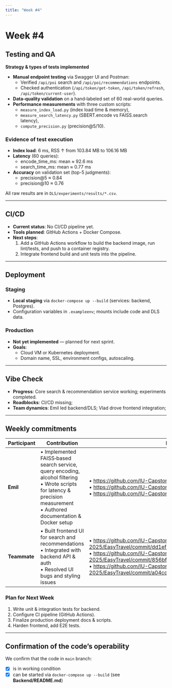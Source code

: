 ```yaml
---
title: "Week #4"
---
```


# Week #4

## Testing and QA

**Strategy & types of tests implemented**
- **Manual endpoint testing** via Swagger UI and Postman:
    - Verified `/api/poi` search and `/api/poi/recommendations` endpoints.
    - Checked authentication (`/api/token/get-token`, `/api/token/refresh`, `/api/token/current-user`).
- **Data‐quality validation** on a hand‐labeled set of 60 real-world queries.
- **Performance measurements** with three custom scripts:
    - `measure_index_load.py` (index load time & memory),
    - `measure_search_latency.py` (SBERT.encode vs FAISS.search latency),
    - `compute_precision.py` (precision@5/10).

### Evidence of test execution
- **Index load**: 6 ms, RSS ↑ from 103.84 MB to 106.16 MB
- **Latency** (60 queries):
    - encode_time_ms: mean ≈ 92.6 ms
    - search_time_ms: mean ≈ 0.77 ms
- **Accuracy** on validation set (top-5 judgments):
    - precision@5 ≈ 0.84
    - precision@10 ≈ 0.76

All raw results are in `DLS/experiments/results/*.csv`.

---

## CI/CD

- **Current status**: No CI/CD pipeline yet.
- **Tools planned**: GitHub Actions + Docker Compose.
- **Next steps**:
    1. Add a GitHub Actions workflow to build the backend image, run lint/tests, and push to a container registry.
    2. Integrate frontend build and unit tests into the pipeline.

---

## Deployment

### Staging
- **Local staging** via `docker-compose up --build` (services: backend, Postgres).
- Configuration variables in `.exampleenv`; mounts include code and DLS data.

### Production
- **Not yet implemented** — planned for next sprint.
- **Goals**:
    - Cloud VM or Kubernetes deployment.
    - Domain name, SSL, environment configs, autoscaling.

---

## Vibe Check

- **Progress**: Core search & recommendation service working; experiments completed.
- **Roadblocks**: CI/CD missing;
- **Team dynamics**: Emil led backend/DLS; Vlad drove frontend integration;

---

## Weekly commitments

| Participant  | Contribution                                                                                                                                                                  | Link to Commit                                                                                                                                                                                                                                                                                                                       |
|--------------|-------------------------------------------------------------------------------------------------------------------------------------------------------------------------------|--------------------------------------------------------------------------------------------------------------------------------------------------------------------------------------------------------------------------------------------------------------------------------------------------------------------------------------|
| **Emil**     | • Implemented FAISS‐based search service, query encoding, alcohol filtering<br>• Wrote scripts for latency & precision measurement<br>• Authored documentation & Docker setup | • https://github.com/IU-Capstone-Project-2025/EasyTravel/pull/19<br/> • https://github.com/IU-Capstone-Project-2025/EasyTravel/pull/20<br/> • https://github.com/IU-Capstone-Project-2025/EasyTravel/pull/21                                                                                                                         |
| **Teammate** | • Built frontend UI for search and recommendations<br>• Integrated with backend API & auth<br>• Resolved UI bugs and styling issues                                           | • https://github.com/IU-Capstone-Project-2025/EasyTravel/commit/dd1efbaae6f44ca0a654affbf98670556c934a6c<br/> • https://github.com/IU-Capstone-Project-2025/EasyTravel/commit/856bf37d8f61022ac76043867366b9b832463214<br/> • https://github.com/IU-Capstone-Project-2025/EasyTravel/commit/a04cd3ca9e2ed0c82cbaedce3af0f86ec8f621ef |

### Plan for Next Week

1. Write unit & integration tests for backend.
2. Configure CI pipeline (GitHub Actions).
3. Finalize production deployment docs & scripts.
4. Harden frontend, add E2E tests.

---

## Confirmation of the code’s operability

We confirm that the code in `main` branch:
- [x] is in working condition
- [x] can be started via `docker-compose up --build` (see **Backend/README.md**)
